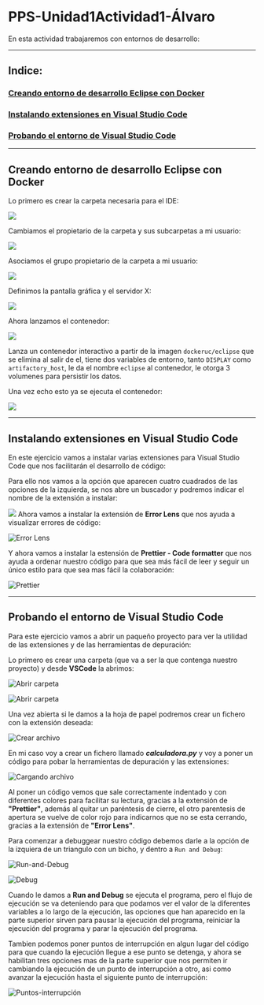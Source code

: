 # PPS-Unidad1Actividad1-Álvaro

En esta actividad trabajaremos con entornos de desarrollo:

----

## Indice:
### [Creando entorno de desarrollo Eclipse con Docker](#Creando-entorno-de-desarrollo-Eclipse-con-Docker)
### [Instalando extensiones en Visual Studio Code](#Instalando-extensiones-en-Visual-Studio-Code)
### [Probando el entorno de Visual Studio Code](#Probando-el-entorno-de-Visual-Studio-Code)

----
## Creando entorno de desarrollo Eclipse con Docker

Lo primero es crear la carpeta necesaria para el IDE:

![](Imagenes/1.png)

Cambiamos el propietario de la carpeta y sus subcarpetas a mi usuario:

![](Imagenes/2.png)

Asociamos el grupo propietario de la carpeta a mi usuario:

![](Imagenes/3.png)

Definimos la pantalla gráfica y el servidor X:

![](Imagenes/4.png)

Ahora lanzamos el contenedor:

![](Imagenes/5.png)

Lanza un contenedor interactivo a partir de la imagen ```dockeruc/eclipse``` que se elimina al salir de el, tiene dos variables de entorno, tanto ```DISPLAY``` como ```artifactory_host```, le da el nombre ```eclipse``` al contenedor, le otorga 3 volumenes para persistir los datos.

Una vez echo esto ya se ejecuta el contenedor:

![](Imagenes/6.png)

----
## Instalando extensiones en Visual Studio Code
En este ejercicio vamos a instalar varias extensiones para Visual Studio Code que nos facilitarán el desarrollo de código:

Para ello nos vamos a la opción que aparecen cuatro cuadrados de las opciones de la izquierda, se nos abre un buscador y podremos indicar el nombre de la extensión a instalar:

![](Imagenes/7.png)
Ahora vamos a instalar la extensión de **Error Lens** que nos ayuda a visualizar errores de código:

![Error Lens](./Imagenes/2.3.png)

Y ahora vamos a instalar la estensión de **Prettier - Code formatter** que nos ayuda a ordenar nuestro código para que sea más fácil de leer y seguir un único estilo para que sea mas fácil la colaboración:

![Prettier](./Imagenes/2.4.png)

---
## Probando el entorno de Visual Studio Code

Para este ejercicio vamos a abrir un paqueño proyecto para ver la utilidad de las extensiones y de las herramientas de depuración:

Lo primero es crear una carpeta (que va a ser la que contenga nuestro proyecto) y desde **VSCode** la abrimos:

![Abrir carpeta](./Imagenes/3.1.png)

![Abrir carpeta](./Imagenes/3.2.png)

Una vez abierta si le damos a la hoja de papel podremos crear un fichero con la extensión deseada:

![Crear archivo](./Imagenes/3.2.1.png)

En mi caso voy a crear un fichero llamado **_calculadora.py_** y voy a poner un código para pobar la herramientas de depuración y las extensiones:

![Cargando archivo](./Imagenes/3.3.png)

Al poner un código vemos que sale correctamente indentado y con diferentes colores para facilitar su lectura, gracias a la extensión de **"Prettier"**, además al quitar un paréntesis de cierre, el otro parentesis de apertura se vuelve de color rojo para indicarnos que no se esta cerrando, gracias a la extensión de **"Error Lens"**.

Para comenzar a debuggear nuestro código debemos darle a la opción de la izquiera de un triangulo con un bicho, y dentro a `Run and Debug`:

![Run-and-Debug](./Imagenes/3.4.png)

![Debug](./Imagenes/3.5.png)

Cuando le damos a **Run and Debug** se ejecuta el programa, pero el flujo de ejecución se va deteniendo para que podamos ver el valor de la diferentes variables a lo largo de la ejecución, las opciones que han aparecido en la parte superior sirven para pausar la ejecución del programa, reiniciar la ejecución del programa y parar la ejecución del programa.

Tambien podemos poner puntos de interrupción en algun lugar del código para que cuando la ejecución llegue a ese punto se detenga, y ahora se habilitan tres opciones mas de la parte superior que nos permiten ir cambiando la ejecución de un punto de interrupción a otro, asi como avanzar la ejecución hasta el siguiente punto de interrupción:

![Puntos-interrupción](./Imagenes/3.6.png)

